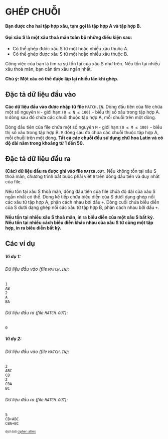 # GHÉP CHUỖI

#### Bạn được cho hai tập hợp xâu, tạm gọi là tập hợp A và tập hợp B.
#### Gọi xâu S là một xâu thoả mãn toàn bộ những điều kiện sau:
- Có thể ghép được xâu S từ một hoặc nhiều xâu thuộc A.
- Có thể ghép được xâu S từ một hoặc nhiều xâu thuộc B.

Công việc của bạn là tìm ra sự tồn tại của xâu S như trên. Nếu tồn tại nhiều xâu thoả mãn, bạn cần tìm xâu ngắn nhất.

__Chú ý: Một xâu có thể được lặp lại nhiều lần khi ghép.__

## Đặc tả dữ liệu đầu vào
__Các dữ liệu đầu vào được nhập từ file__ `MATCH.IN`.
Dòng đầu tiên của file chứa một số nguyên `N` - giới hạn:`(0 ≤ N ≤ 100)` - biểu thị số xâu trong tập hợp A.
`N` dòng sau đó chứa các chuỗi thuộc tập hợp A, mỗi chuỗi trên một dòng.

Dòng đầu tiên của file chứa một số nguyên `M` - giới hạn:`(0 ≤ M ≤ 100)` - biểu thị số xâu trong tập hợp B.
`M` dòng sau đó chứa các chuỗi thuộc tập hợp A, mỗi chuỗi trên một dòng.
__Tất cả các chuỗi đều sử dụng chữ hoa Latin và có độ dài nằm trong khoảng từ 1 đến 50.__

## Đặc tả dữ liệu đầu ra
__(Các) dữ liệu đầu ra được ghi vào file `MATCH.OUT`.__
Nếu không tồn tại xâu S thoả mãn, chương trình bắt buộc phải viết `0` trên dòng đầu tiên và duy nhất của file. 

Nếu tồn tại xâu S thoả mãn, dòng đâu tiên của file chứa độ dài của xâu S ngắn nhất có thể. Dòng kế tiếp chứa biểu diễn của S dưới dạng ghép nối các xâu từ tập hợp A, phân cách nhau bởi dấu `+`. Dòng cuối chứa biểu diễn của S dưới dạng ghép nối các xâu từ tập hợp B, phân cách nhau bởi dấu `+`.

__Nếu tồn tại nhiều xâu S thoả mãn, in ra biểu diễn của một xâu S bất kỳ. Nếu tồn tại nhiều cách biểu diễn khác nhau của xâu S từ cùng một tập hợp, in ra biểu diễn bất kỳ.__

## Các ví dụ
##### Ví dụ 1:
###### Dữ liệu đầu vào (file `MATCH.IN`):
```
1
AB
2
A
BA
```
###### Dữ liệu đầu ra (file `MATCH.OUT`):
```
0
```

##### Ví dụ 2:
###### Dữ liệu đầu vào (file `MATCH.IN`):
```
2
ABC
CB
2
CBA
BC
```
###### Dữ liệu đầu ra (file `MATCH.OUT`):
```
5
CB+ABC
CBA+BC
```
<sup><sub>dịch bởi [cipher::allies](https://github.com/minhducsun2002)</sub></sup>
